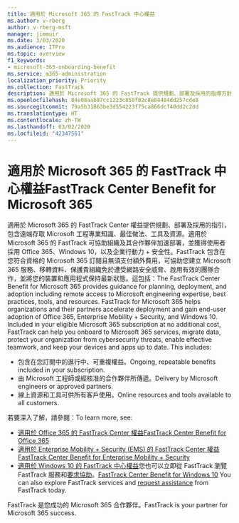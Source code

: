 ```yaml
---
title: 適用於 Microsoft 365 的 FastTrack 中心權益
ms.author: v-rberg
author: v-rberg-msft
manager: jimmuir
ms.date: 3/03/2020
ms.audience: ITPro
ms.topic: overview
f1_keywords:
- microsoft-365-onboarding-benefit
ms.service: m365-administration
localization_priority: Priority
ms.collection: FastTrack
description: 適用於 Microsoft 365 的 FastTrack 提供規劃、部署及採用的指導方針，包含遠端存取 Microsoft 工程專業知識、最佳做法、工具及資源。適用於 Microsoft 365 的 FastTrack 可協助組織及其合作夥伴加速部署，並獲得使用者採用 Office 365、Windows 10，以及企業行動力 + 安全性。
ms.openlocfilehash: 84e08aab87cc1223c858f82c8e84484dd257cde8
ms.sourcegitcommit: 79a5b31863be3d554223f75ca866dcf40dd2c2dd
ms.translationtype: HT
ms.contentlocale: zh-TW
ms.lasthandoff: 03/02/2020
ms.locfileid: "42347561"
---
```

# <a name="fasttrack-center-benefit-for-microsoft-365"></a><span data-ttu-id="c13e4-104">適用於 Microsoft 365 的 FastTrack 中心權益</span><span class="sxs-lookup"><span data-stu-id="c13e4-104">FastTrack Center Benefit for Microsoft 365</span></span>

<span data-ttu-id="c13e4-p102">適用於 Microsoft 365 的 FastTrack Center 權益提供規劃、部署及採用的指引，包含遠端存取 Microsoft 工程專業知識、最佳做法、工具及資源。適用於 Microsoft 365 的 FastTrack 可協助組織及其合作夥伴加速部署，並獲得使用者採用 Office 365、Windows 10，以及企業行動力 + 安全性。FastTrack 包含在您符合資格的 Microsoft 365 訂閱且無須支付額外費用，可協助您建立 Microsoft 365 服務、移轉資料、保護貴組織免於遭受網路安全威脅、啟用有效的團隊合作，並將您的裝置和應用程式保持最新狀態。這包括：</span><span class="sxs-lookup"><span data-stu-id="c13e4-p102">The FastTrack Center Benefit for Microsoft 365 provides guidance for planning, deployment, and adoption including remote access to Microsoft engineering expertise, best practices, tools, and resources. FastTrack for Microsoft 365 helps organizations and their partners accelerate deployment and gain end-user adoption of Office 365, Enterprise Mobility + Security, and Windows 10. Included in your eligible Microsoft 365 subscription at no additional cost, FastTrack can help you onboard to Microsoft 365 services, migrate data, protect your organization from cybersecurity threats, enable effective teamwork, and keep your devices and apps up to date. This includes:</span></span>

- <span data-ttu-id="c13e4-109">包含在您訂閱中的進行中、可重複權益。</span><span class="sxs-lookup"><span data-stu-id="c13e4-109">Ongoing, repeatable benefits included in your subscription.</span></span>
- <span data-ttu-id="c13e4-110">由 Microsoft 工程師或經核准的合作夥伴所傳遞。</span><span class="sxs-lookup"><span data-stu-id="c13e4-110">Delivery by Microsoft engineers or approved partners.</span></span>
- <span data-ttu-id="c13e4-111">線上資源和工具可供所有客戶使用。</span><span class="sxs-lookup"><span data-stu-id="c13e4-111">Online resources and tools available to all customers.</span></span>
  
<span data-ttu-id="c13e4-112">若要深入了解，請參閱：</span><span class="sxs-lookup"><span data-stu-id="c13e4-112">To learn more, see:</span></span>

- [<span data-ttu-id="c13e4-113">適用於 Office 365 的 FastTrack Center 權益</span><span class="sxs-lookup"><span data-stu-id="c13e4-113">FastTrack Center Benefit for Office 365</span></span>](O365-fasttrack-benefit-for-office-365.md) 
- [<span data-ttu-id="c13e4-114">適用於 Enterprise Mobility + Security (EMS) 的 FastTrack Center 權益</span><span class="sxs-lookup"><span data-stu-id="c13e4-114">FastTrack Center Benefit for Enterprise Mobility + Security</span></span>](EMS-fasttrack-benefit-for-EMS.md)
- <span data-ttu-id="c13e4-115">[適用於 Windows 10 的 FastTrack 中心權益](Win-10-fasttrack-benefit-for-Windows-10.md)您也可以立即從 FastTrack 瀏覽 FastTrack 服務和[要求協助](https://go.microsoft.com/fwlink/p/?LinkId=2003903)。</span><span class="sxs-lookup"><span data-stu-id="c13e4-115">[FastTrack Center Benefit for Windows 10](Win-10-fasttrack-benefit-for-Windows-10.md) You can also explore FastTrack services and [request assistance](https://go.microsoft.com/fwlink/p/?LinkId=2003903) from FastTrack today.</span></span>

<span data-ttu-id="c13e4-116">FastTrack 是您成功的 Microsoft 365 合作夥伴。</span><span class="sxs-lookup"><span data-stu-id="c13e4-116">FastTrack is your partner for Microsoft 365 success.</span></span>
  
  

 